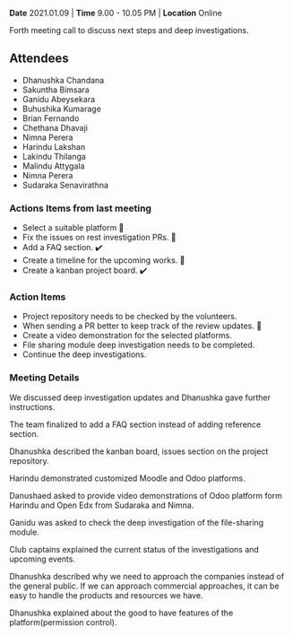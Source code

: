 **Date** 2021.01.09 | **Time** 9.00 - 10.05 PM | **Location** Online

Forth meeting call to discuss next steps and deep investigations.

## Attendees

- Dhanushka Chandana
- Sakuntha Bimsara
- Ganidu Abeysekara
- Buhushika Kumarage
- Brian Fernando
- Chethana Dhavaji
- Nimna Perera
- Harindu Lakshan
- Lakindu Thilanga
- Malindu Attygala
- Nimna Perera
- Sudaraka Senavirathna

### Actions Items from last meeting

- Select a suitable platform :construction:
- Fix the issues on rest investigation PRs. :construction:
- Add a FAQ section. :heavy_check_mark:
- Create a timeline for the upcoming works. :construction:
- Create a kanban project board. :heavy_check_mark:

### Action Items

- Project repository needs to be checked by the volunteers. 
- When sending a PR better to keep track of the review updates. :memo:
- Create a video demonstration for the selected platforms.
- File sharing module deep investigation needs to be completed.
- Continue the deep investigations.


###  Meeting Details

We discussed deep investigation updates and Dhanushka gave further instructions.

The team finalized to add a FAQ section instead of adding reference section.

Dhanushka described the kanban board, issues section on the project repository.

Harindu demonstrated customized Moodle and Odoo platforms.

Danushaed asked to provide video demonstrations of Odoo platform form Harindu and Open Edx
from Sudaraka and Nimna.

Ganidu was asked to check the deep investigation of the file-sharing module.

Club captains explained the current status of the investigations and upcoming events.

Dhanushka described why we need to approach the companies instead of the general public. If we can approach commercial approaches, it can be easy to handle the products and resources we have.

Dhanushka explained about the good to have features of the platform(permission control).
